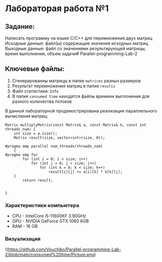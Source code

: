 # Лабораторая работа №1 

## Задание: 
Написать программу на языке C/C++ для перемножения двух матриц
Исходные данные: файл(ы) содержащие значения исходных матриц
Выходные данные: файл со значениями результирующей матрицы, время выполнения, объем задачи# Parallel-programming-Lab-2

## Ключевые файлы: 
1. Cгенерированны матрицы в папке `matrices` разных размеров
2. Результат перемножение матриц в папке `results`
3. Файл статистики: `Info`
4. В папке `сonsumed time` находятся файлы времени выплонения для разного количества потоков

В данной лабораторной продемострирована реализация параллельного вычисления матриц:

```
Matrix multiplyMatrix(const Matrix& a, const Matrix& b, const int threads_num) {
    int size = a.size();
    Matrix result(size, vector<int>(size, 0));
    
#pragma omp parallel num_threads(threads_num)
    {
#pragma omp for 
        for (int i = 0; i < size; i++)
            for (int j = 0; j < size; j++)
                for (int k = 0; k < size; k++)
                    result[i][j] += a[i][k] * b[k][j];
    }
        return result;
    
    
}
```

### Характеристики компьютера
- CPU - IntelCore i5-11600KF 3.90GHz 
- GPU - NVIDIA GeForce GTX 1060 6GB
- RAM - 16 GB

### Визуализация 
!(https://github.com/Vouchiko/Parallel-programming-Lab-2/blob/main/consumed%20time/Picture.png)

   
